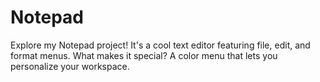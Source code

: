 # Notepad
Explore my Notepad project! It's a cool text editor featuring file, edit, and format menus. What makes it special? A color menu that lets you  personalize your workspace.
